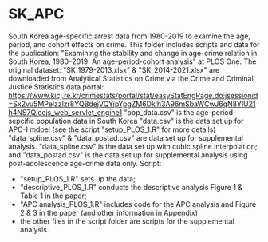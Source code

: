 # SK_APC
South Korea age-specific arrest data from 1980-2019 to examine the age, period, and cohort effects on crime. 
This folder includes scripts and data for the publication: "Examining the stability and change in age-crime relation in South Korea, 1980–2019: An age-period-cohort analysis" at PLOS One. 
The original dataset: "SK_1979-2013.xlsx" & "SK_2014-2021.xlsx" are downloaded from Analytical Statistics on Crime via the Crime and Criminal  Justice Statistics data portal: https://www.kicj.re.kr/crimestats/portal/stat/easyStatEngPage.do;jsessionid=Sx2vu5MPelzzlzr8YQBdejVQYipYpgZM6Dklh3A96mSbaWCwJ6qN8YlU21h4NS7Q.ccjs_web_servlet_engine1
"pop_data.csv" is the age-period-sepcific population data in South Korea
"data.csv" is the data set up for APC-I mdoel (see the script "setup_PLOS_1.R" for more details)
"data_spline.csv" & "data_postad.csv" are data set up for supplemental analysis. "data_spline.csv" is the data set up with cubic spline interpolation; and "data_postad.csv" is the data set up for supplemental analysis using post-adolescence age-crime data only. 
Script: 
- "setup_PLOS_1.R" sets up the data;
- "descriptive_PLOS_1.R" conducts the descriptive analysis Figure 1 & Table 1 in the paper;
- "APC analysis_PLOS_1.R" includes code for the APC analysis and Figure 2 & 3 in the paper (and other information in Appendix)
- the other files in the script folder are scripts for the supplemental analysis. 
